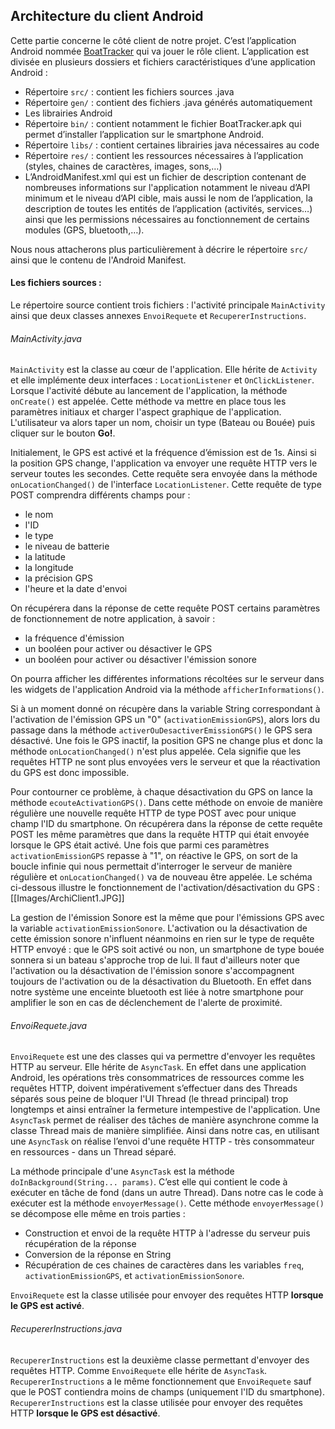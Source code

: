 ## Architecture du client Android

Cette partie concerne le côté client de notre projet. C’est l’application Android nommée [BoatTracker](https://github.com/antoineboyer/ProjetS5BoatTracker/wiki) qui va jouer le rôle client. L’application est divisée en plusieurs dossiers et fichiers caractéristiques d’une application Android :
- Répertoire `src/` : contient les fichiers sources .java
- Répertoire `gen/` : contient des fichiers .java générés automatiquement
- Les librairies Android
- Répertoire `bin/` : contient notamment le fichier BoatTracker.apk qui permet d’installer l’application sur le smartphone Android.
- Répertoire `libs/` : contient certaines librairies java nécessaires au code
- Répertoire `res/` : contient les ressources nécessaires à l’application (styles, chaines de caractères, images, sons,…)
- L’AndroidManifest.xml qui est un fichier de description contenant de nombreuses informations sur l'application notamment le niveau d’API minimum et le niveau d’API cible, mais aussi le nom de l’application, la description de toutes les entités de l’application (activités, services…) ainsi que les permissions nécessaires au fonctionnement de certains modules (GPS, bluetooth,…).

Nous nous attacherons plus particulièrement à décrire le répertoire `src/` ainsi que le contenu de l'Android Manifest.

#### Les fichiers sources :
Le répertoire source contient trois fichiers : l'activité principale `MainActivity` ainsi que deux classes annexes `EnvoiRequete` et `RecupererInstructions`.

###### MainActivity.java
`MainActivity` est la classe au cœur de l'application. Elle hérite de `Activity` et elle implémente deux interfaces : `LocationListener` et `OnClickListener`. Lorsque l'activité débute au lancement de l'application, la méthode `onCreate()` est appelée. Cette méthode va mettre en place tous les paramètres initiaux et charger l'aspect graphique de l'application. L'utilisateur va alors taper un nom, choisir un type (Bateau ou Bouée) puis cliquer sur le bouton **Go!**.

Initialement, le GPS est activé et la fréquence d’émission est de 1s. Ainsi si la position GPS change, l'application va envoyer une requête HTTP vers le serveur toutes les secondes. Cette requête sera envoyée dans la méthode `onLocationChanged()` de l'interface `LocationListener`. Cette requête de type POST comprendra différents champs pour :
- le nom
- l'ID
- le type
- le niveau de batterie
- la latitude
- la longitude
- la précision GPS
- l'heure et la date d'envoi

On récupérera dans la réponse de cette requête POST certains paramètres de fonctionnement de notre application, à savoir : 
- la fréquence d'émission
- un booléen pour activer ou désactiver le GPS
- un booléen pour activer ou désactiver l'émission sonore

On pourra afficher les différentes informations récoltées sur le serveur dans les widgets de l'application Android via la méthode `afficherInformations()`.

Si à un moment donné on récupère dans la variable String correspondant à l'activation de l'émission GPS un "0" (`activationEmissionGPS`), alors lors du passage dans la méthode `activerOuDesactiverEmissionGPS()` le GPS sera désactivé. Une fois le GPS inactif, la position GPS ne change plus et donc la méthode `onLocationChanged()` n'est plus appelée. Cela signifie que les requêtes HTTP ne sont plus envoyées vers le serveur et que la réactivation du GPS est donc impossible.

Pour contourner ce problème, à chaque désactivation du GPS on lance la méthode `ecouteActivationGPS()`. Dans cette méthode on envoie de manière régulière une nouvelle requête HTTP de type POST avec pour unique champ l'ID du smartphone. On récupérera dans la réponse de cette requête POST les même paramètres que dans la requête HTTP qui était envoyée lorsque le GPS était activé. Une fois que parmi ces paramètres `activationEmissionGPS` repasse à "1", on réactive le GPS, on sort de la boucle infinie qui nous permettait d'interroger le serveur de manière régulière et `onLocationChanged()` va de nouveau être appelée. Le schéma ci-dessous illustre le fonctionnement de l'activation/désactivation du GPS : 
[[Images/ArchiClient1.JPG]]

La gestion de l'émission Sonore est la même que pour l'émissions GPS avec la variable `activationEmissionSonore`.
L'activation ou la désactivation de cette émission sonore n'influent néanmoins en rien sur le type de requête HTTP envoyé : que le GPS soit activé ou non, un smartphone de type bouée sonnera si un bateau s'approche trop de lui. Il faut d'ailleurs noter que l'activation ou la désactivation de l'émission sonore s'accompagnent toujours de l'activation ou de la désactivation du Bluetooth. En effet dans notre système une enceinte bluetooth est liée à notre smartphone pour amplifier le son en cas de déclenchement de l'alerte de proximité.

###### EnvoiRequete.java
`EnvoiRequete` est une des classes qui va permettre d'envoyer les requêtes HTTP au serveur. Elle hérite de `AsyncTask`. En effet dans une application Android, les opérations très consommatrices de ressources comme les requêtes HTTP, doivent impérativement s’effectuer dans des Threads séparés sous peine de bloquer l'UI Thread (le thread principal) trop longtemps et ainsi entraîner la fermeture intempestive de l'application. Une `AsyncTask` permet de réaliser des tâches de manière asynchrone comme la classe Thread mais de manière simplifiée. Ainsi dans notre cas, en utilisant une `AsyncTask` on réalise l’envoi d'une requête HTTP - très consommateur en ressources - dans un Thread séparé.

La méthode principale d'une `AsyncTask` est la méthode `doInBackground(String... params)`. C’est elle qui contient le code à exécuter en tâche de fond (dans un autre Thread). Dans notre cas le code à exécuter est la méthode `envoyerMessage()`. Cette méthode `envoyerMessage()` se décompose elle même en trois parties : 
- Construction et envoi de la requête HTTP à l'adresse du serveur puis récupération de la réponse
- Conversion de la réponse en String
- Récupération de ces chaines de caractères dans les variables `freq`, `activationEmissionGPS`, et `activationEmissionSonore`.

`EnvoiRequete` est la classe utilisée pour envoyer des requêtes HTTP **lorsque le GPS est activé**.

###### RecupererInstructions.java
`RecupererInstructions` est la deuxième classe permettant d'envoyer des requêtes HTTP. Comme `EnvoiRequete` elle hérite de `AsyncTask`. `RecupererInstructions` a le même fonctionnement que `EnvoiRequete` sauf que le POST contiendra moins de champs (uniquement l'ID du smartphone). `RecupererInstructions` est la classe utilisée pour envoyer des requêtes HTTP **lorsque le GPS est désactivé**.